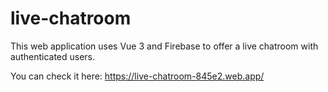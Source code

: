# live-chatroom
This web application uses Vue 3 and Firebase to offer a live chatroom with authenticated users. 

You can check it here: https://live-chatroom-845e2.web.app/
